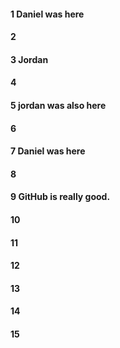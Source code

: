 #### 1 Daniel was here
#### 2
#### 3 Jordan
#### 4
#### 5 jordan was also here
#### 6
#### 7 Daniel was here
#### 8
#### 9 GitHub is really good.
#### 10
#### 11
#### 12
#### 13
#### 14
#### 15